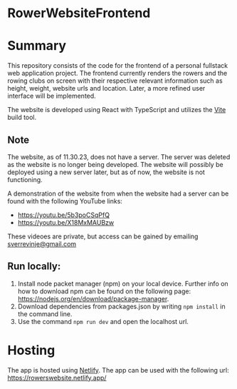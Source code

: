 # RowerWebsiteFrontend
# Summary
This repository consists of the code for the frontend of a personal fullstack web application project. The frontend currently renders the rowers and the rowing clubs on screen with their respective relevant information such as height, weight, website urls and location. Later, a more refined user interface will be implemented.

The website is developed using React with TypeScript and utilizes the [Vite](https://vitejs.dev/) build tool.

## Note
The website, as of 11.30.23, does not have a server. The server was deleted as the website is no longer being developed. The website will possibly be deployed using a new server later, but as of now, the website is not functioning.

A demonstration of the website from when the website had a server can be found with the following YouTube links:  
* https://youtu.be/5b3poCSqPfQ  
* https://youtu.be/X18MxMAUBzw

These videoes are private, but access can be gained by emailing sverrevinje@gmail.com

## Run locally: 
1. Install node packet manager (npm) on your local device. Further info on how to download npm can be found on the following page: https://nodejs.org/en/download/package-manager.
2. Download dependencies from packages.json by writing `npm install` in the command line.
3. Use the command `npm run dev` and open the localhost url.

# Hosting
The app is hosted using [Netlify](https://www.netlify.com/). The app can be used with the following url: https://rowerswebsite.netlify.app/
